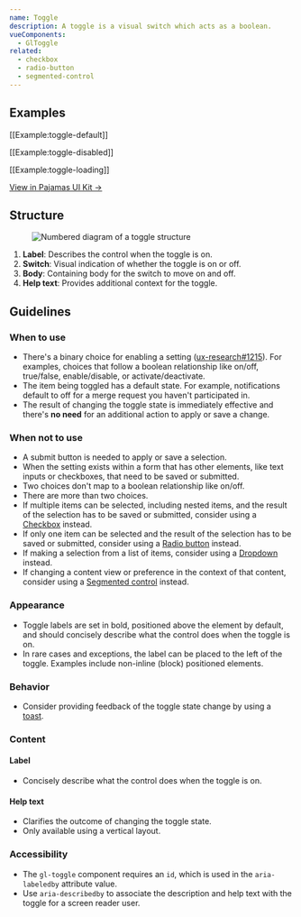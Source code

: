 ```yaml
---
name: Toggle
description: A toggle is a visual switch which acts as a boolean.
vueComponents:
  - GlToggle
related:
  - checkbox
  - radio-button
  - segmented-control
---
```


## Examples

[[Example:toggle-default]]

[[Example:toggle-disabled]]

[[Example:toggle-loading]]

[View in Pajamas UI Kit →](https://www.figma.com/file/qEddyqCrI7kPSBjGmwkZzQ/Pajamas-UI-Kit?node-id=425%3A140)

## Structure

<figure class="figure" role="figure" aria-label="Toggle structure">
  <img class="figure-img" src="/img/toggle-structure.svg" alt="Numbered diagram of a toggle structure" role="img" />
</figure>

1. **Label**: Describes the control when the toggle is on.
1. **Switch**: Visual indication of whether the toggle is on or off. 
1. **Body**: Containing body for the switch to move on and off.
1. **Help text**: Provides additional context for the toggle.

## Guidelines

### When to use

- There's a binary choice for enabling a setting ([ux-research#1215](https://gitlab.com/gitlab-org/ux-research/-/issues/1215#note_492752885)). For examples, choices that follow a boolean relationship like on/off, true/false, enable/disable, or activate/deactivate.
- The item being toggled has a default state. For example, notifications default to off for a merge request you haven't participated in. 
- The result of changing the toggle state is immediately effective and there's **no need** for an additional action to apply or save a change.

### When not to use

- A submit button is needed to apply or save a selection.
- When the setting exists within a form that has other elements, like text inputs or checkboxes, that need to be saved or submitted.
- Two choices don't map to a boolean relationship like on/off.
- There are more than two choices.
- If multiple items can be selected, including nested items, and the result of the selection has to be saved or submitted, consider using a [Checkbox](/components/checkbox) instead.
- If only one item can be selected and the result of the selection has to be saved or submitted, consider using a [Radio button](/components/radio-button) instead.
- If making a selection from a list of items, consider using a [Dropdown](/components/dropdown) instead.
- If changing a content view or preference in the context of that content, consider using a [Segmented control](/components/segmented-control) instead.

### Appearance

- Toggle labels are set in bold, positioned above the element by default, and should concisely describe what the control does when the toggle is on.
- In rare cases and exceptions, the label can be placed to the left of the toggle. Examples include non-inline (block) positioned elements.

### Behavior

- Consider providing feedback of the toggle state change by using a [toast](/components/toast).

### Content

#### Label

 - Concisely describe what the control does when the toggle is on.

#### Help text

- Clarifies the outcome of changing the toggle state.
- Only available using a vertical layout.

### Accessibility

- The `gl-toggle` component requires an `id`, which is used in the `aria-labeledby` attribute value.
- Use `aria-describedby` to associate the description and help text with the toggle for a screen reader user.
